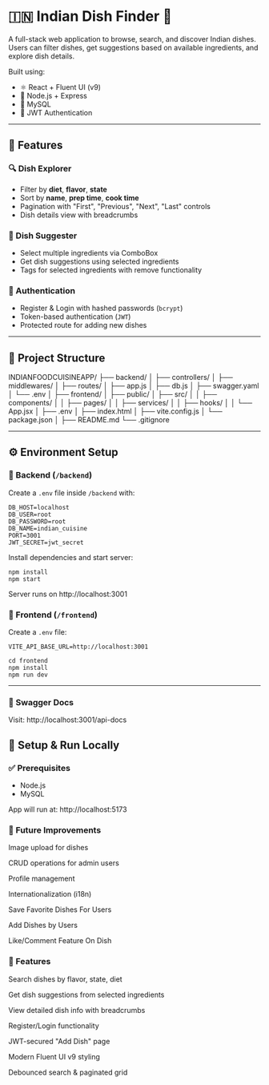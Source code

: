 # 🇮🇳 Indian Dish Finder 🍛

A full-stack web application to browse, search, and discover Indian dishes. Users can filter dishes, get suggestions based on available ingredients, and explore dish details.

Built using:

- ⚛️ React + Fluent UI (v9)
- 🧠 Node.js + Express
- 🐬 MySQL
- 🔐 JWT Authentication

---

## 🚀 Features

### 🔍 Dish Explorer
- Filter by **diet**, **flavor**, **state**
- Sort by **name**, **prep time**, **cook time**
- Pagination with "First", "Previous", "Next", "Last" controls
- Dish details view with breadcrumbs

### 🧠 Dish Suggester
- Select multiple ingredients via ComboBox
- Get dish suggestions using selected ingredients
- Tags for selected ingredients with remove functionality

### 🔐 Authentication
- Register & Login with hashed passwords (`bcrypt`)
- Token-based authentication (`JWT`)
- Protected route for adding new dishes

---

## 📁 Project Structure
INDIANFOODCUISINEAPP/
├── backend/
│ ├── controllers/
│ ├── middlewares/
│ ├── routes/
│ ├── app.js
│ ├── db.js
│ ├── swagger.yaml
│ └── .env
│
├── frontend/
│ ├── public/
│ ├── src/
│ │ ├── components/
│ │ ├── pages/
│ │ ├── services/
│ │ ├── hooks/
│ │ └── App.jsx
│ ├── .env
│ ├── index.html
│ ├── vite.config.js
│ └── package.json
│
├── README.md
└── .gitignore

---

## ⚙️ Environment Setup

### 🔧 Backend (`/backend`)

Create a `.env` file inside `/backend` with:

```env
DB_HOST=localhost
DB_USER=root
DB_PASSWORD=root
DB_NAME=indian_cuisine
PORT=3001
JWT_SECRET=jwt_secret
```
Install dependencies and start server:

```cd backend
npm install
npm start
```

Server runs on http://localhost:3001

### 🔧 Frontend (`/frontend`)

Create a `.env` file:

```
VITE_API_BASE_URL=http://localhost:3001
```

```
cd frontend
npm install
npm run dev
```

---

### 📄 Swagger Docs
Visit: http://localhost:3001/api-docs

## 🧪 Setup & Run Locally

### ✅ Prerequisites
- Node.js
- MySQL

App will run at: http://localhost:5173

### 🧠 Future Improvements
Image upload for dishes

CRUD operations for admin users

Profile management

Internationalization (i18n)

Save Favorite Dishes For Users

Add Dishes by Users 

Like/Comment Feature On Dish 

### 🧠 Features
Search dishes by flavor, state, diet

Get dish suggestions from selected ingredients

View detailed dish info with breadcrumbs

Register/Login functionality

JWT-secured "Add Dish" page

Modern Fluent UI v9 styling

Debounced search & paginated grid
